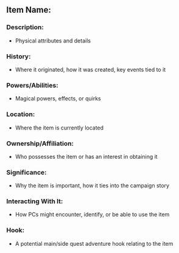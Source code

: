 ## Item Name:

### Description:

- Physical attributes and details

### History: 

- Where it originated, how it was created, key events tied to it

### Powers/Abilities:

- Magical powers, effects, or quirks

### Location:

- Where the item is currently located

### Ownership/Affiliation: 

- Who possesses the item or has an interest in obtaining it

### Significance: 

- Why the item is important, how it ties into the campaign story

### Interacting With It:

- How PCs might encounter, identify, or be able to use the item

### Hook:

- A potential main/side quest adventure hook relating to the item
